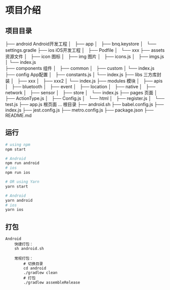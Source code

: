 # 项目介绍

## 项目目录

├── android                       Android开发工程
│   ├── app
│   ├── bnq.keystore
│   └── settings.gradle
├── ios                           iOS开发工程
│   ├── Podfile
│   └── xxx
├── assets                        资源文件
│   ├── icon                       图标
│   ├── img                        图片
│   ├── icons.js
│   ├── imgs.js              
│   └── index.js            
├── components                    组件
│   ├── common
│   ├── custom
│   └── index.js
├── config                        App配置
│   ├── constants.js
│   └── index.js
├── libs                          三方库封装
│   ├── xxx
│   ├── xxx2
│   └── index.js
├── modules                       模块
│   ├── apis
│   ├── bluetooth
│   ├── event
│   ├── location
│   ├── native
│   ├── network
│   ├── sensor
│   ├── store
│   └── index.js
├── pages                         页面
│   ├── ActionType.js
│   ├── Config.js
│   └── html
│       ├── register.js
│       └── test.js
├── app.js                        根页面
...                               根目录
├── android.sh
├── babel.config.js
├── index.js
├── jest.config.js
├── metro.config.js
├── package.json
├── README.md

## 运行
```bash
# using npm
npm start

# Android
npm run android
# ios
npm run ios

# OR using Yarn
yarn start

# Android
yarn android
# ios
yarn ios
```

## 打包

```
Android 
    快捷打包： 
    sh android.sh

    常规打包：
        # 切换目录
        cd android
        ./gradlew clean
        # 打包
        ./gradlew assembleRelease

```